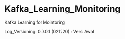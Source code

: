 # Kafka_Learning_Monitoring
 Kafka Learning for Mointoring

 Log_Versioning:
 0.0.0.1 (021220) : Versi Awal